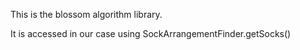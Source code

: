 This is the blossom algorithm library. 

It is accessed in our case using SockArrangementFinder.getSocks()
